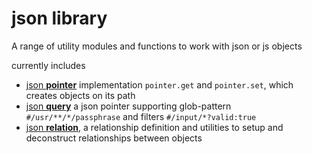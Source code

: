 # json library

A range of utility modules and functions to work with json or js objects

currently includes

- [json **pointer**](./lib/object) implementation `pointer.get` and `pointer.set`, which creates objects on its path
- [json **query**](./lib/query) a json pointer supporting glob-pattern `#/usr/**/*/passphrase` and filters
`#/input/*?valid:true`
- [json **relation**](./lib/relation), a relationship definition and utilities to setup and deconstruct relationships
between objects
